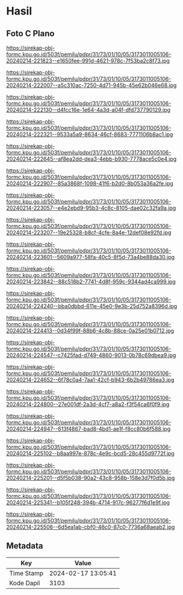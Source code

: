 # Hasil

## Foto C Plano

https://sirekap-obj-formc.kpu.go.id/503f/pemilu/pdpr/31/73/01/10/05/3173011005106-20240214-221823--e1650fee-991d-4621-978c-7f53ba2c8f73.jpg

https://sirekap-obj-formc.kpu.go.id/503f/pemilu/pdpr/31/73/01/10/05/3173011005106-20240214-222007--a5c310ac-7250-4d71-945b-45e62b046e68.jpg

https://sirekap-obj-formc.kpu.go.id/503f/pemilu/pdpr/31/73/01/10/05/3173011005106-20240214-222130--d4fcc16e-1e64-4a3d-a04f-dfd737790129.jpg

https://sirekap-obj-formc.kpu.go.id/503f/pemilu/pdpr/31/73/01/10/05/3173011005106-20240214-222321--9533a5a9-8634-46cf-8683-7771106b8ac1.jpg

https://sirekap-obj-formc.kpu.go.id/503f/pemilu/pdpr/31/73/01/10/05/3173011005106-20240214-222645--af8ea2dd-dea3-4ebb-b930-7778ace5c0e4.jpg

https://sirekap-obj-formc.kpu.go.id/503f/pemilu/pdpr/31/73/01/10/05/3173011005106-20240214-222907--85a3868f-1098-41f6-b2d0-8b053a36a2fe.jpg

https://sirekap-obj-formc.kpu.go.id/503f/pemilu/pdpr/31/73/01/10/05/3173011005106-20240214-223057--e4e2ebd9-95b3-4c8c-8105-dae02c32fa9a.jpg

https://sirekap-obj-formc.kpu.go.id/503f/pemilu/pdpr/31/73/01/10/05/3173011005106-20240214-223207--19e25328-b8cf-4cfe-8a4e-12def08e92fd.jpg

https://sirekap-obj-formc.kpu.go.id/503f/pemilu/pdpr/31/73/01/10/05/3173011005106-20240214-223601--5609a977-58fa-40c5-8f5d-73a4be88da30.jpg

https://sirekap-obj-formc.kpu.go.id/503f/pemilu/pdpr/31/73/01/10/05/3173011005106-20240214-223842--88c518b2-7741-4d8f-959c-9344ad4ca999.jpg

https://sirekap-obj-formc.kpu.go.id/503f/pemilu/pdpr/31/73/01/10/05/3173011005106-20240214-224240--bba0dbbd-611e-45e0-9e3b-25d752a8396d.jpg

https://sirekap-obj-formc.kpu.go.id/503f/pemilu/pdpr/31/73/01/10/05/3173011005106-20240214-224413--0d34f99f-88b6-4c8b-88ce-0a25e01b0712.jpg

https://sirekap-obj-formc.kpu.go.id/503f/pemilu/pdpr/31/73/01/10/05/3173011005106-20240214-224547--c7425fad-d749-4860-9013-0b78c69dbea9.jpg

https://sirekap-obj-formc.kpu.go.id/503f/pemilu/pdpr/31/73/01/10/05/3173011005106-20240214-224652--6f78c0a4-7aa1-42cf-b943-6b2b49786ea3.jpg

https://sirekap-obj-formc.kpu.go.id/503f/pemilu/pdpr/31/73/01/10/05/3173011005106-20240214-224800--27e001df-2a3d-4cf7-a8a2-f3f54ca6f0f9.jpg

https://sirekap-obj-formc.kpu.go.id/503f/pemilu/pdpr/31/73/01/10/05/3173011005106-20240214-224947--613f4867-bad8-4bd1-ae1f-f8cc80b6f588.jpg

https://sirekap-obj-formc.kpu.go.id/503f/pemilu/pdpr/31/73/01/10/05/3173011005106-20240214-225102--b8aa997e-878c-4e9c-bcd5-28c455d9772f.jpg

https://sirekap-obj-formc.kpu.go.id/503f/pemilu/pdpr/31/73/01/10/05/3173011005106-20240214-225201--d5f5b038-90a2-43c8-958b-158e3d7f0d5b.jpg

https://sirekap-obj-formc.kpu.go.id/503f/pemilu/pdpr/31/73/01/10/05/3173011005106-20240214-225341--b105f248-394b-4714-917c-96277f6d1e9f.jpg

https://sirekap-obj-formc.kpu.go.id/503f/pemilu/pdpr/31/73/01/10/05/3173011005106-20240214-225506--6d5ea1ab-cbf0-46c0-87c0-7736a68aeab2.jpg


## Metadata

| Key        | Value               |
| ---------- | ------------------- |
| Time Stamp | 2024-02-17 13:05:41 |
| Kode Dapil | 3103                |



